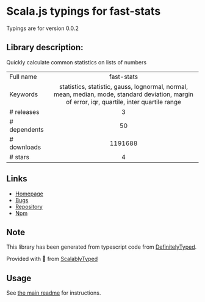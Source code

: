 
# Scala.js typings for fast-stats

Typings are for version 0.0.2

## Library description:
Quickly calculate common statistics on lists of numbers

|                    |                 |
| ------------------ | :-------------: |
| Full name          | fast-stats |
| Keywords           | statistics, statistic, gauss, lognormal, normal, mean, median, mode, standard deviation, margin of error, iqr, quartile, inter quartile range |
| # releases         | 3 |
| # dependents       | 50 |
| # downloads        | 1191688 |
| # stars            | 4 |

## Links
- [Homepage](https://github.com/bluesmoon/node-faststats)
- [Bugs](https://github.com/bluesmoon/node-faststats/issues)
- [Repository](https://github.com/bluesmoon/node-faststats)
- [Npm](https://www.npmjs.com/package/fast-stats)
    


## Note
This library has been generated from typescript code from [DefinitelyTyped](https://definitelytyped.org).

Provided with :purple_heart: from [ScalablyTyped](https://github.com/oyvindberg/ScalablyTyped)

## Usage
See [the main readme](../../readme.md) for instructions.


